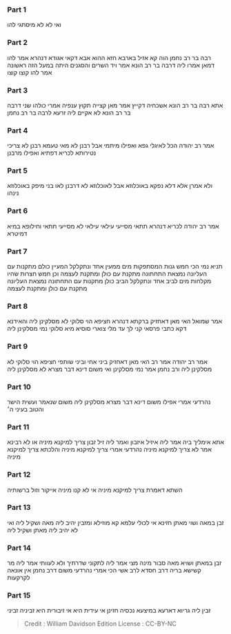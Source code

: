 
### Part 1
ואי לא לא מיסתגי להו

### Part 2
רבה בר רב נחמן הוה קא אזיל בארבא חזא ההוא אבא דקאי אגודא דנהרא אמר להו דמאן אמרו ליה דרבה בר רב הונא אמר ויד השרים והסגנים היתה במעל הזה ראשונה אמר להו קוצו קוצו

### Part 3
אתא רבה בר רב הונא אשכחיה דקייץ אמר מאן קצייה תקוץ ענפיה אמרי כולהו שני דרבה בר רב הונא לא אקיים ליה זרעא לרבה בר רב נחמן

### Part 4
אמר רב יהודה הכל לאיגלי גפא ואפילו מיתמי אבל רבנן לא מאי טעמא רבנן לא צריכי נטירותא לכריא דפתיא ואפילו מרבנן

### Part 5
ולא אמרן אלא דלא נפקא באוכלוזא אבל לאוכלוזא לא דרבנן לאו בני מיפק באוכלוזא נינהו

### Part 6
אמר רב יהודה לכריא דנהרא תתאי מסייעי עילאי עילאי לא מסייעי תתאי וחילופא במיא דמיטרא

### Part 7
תניא נמי הכי חמש גנות המסתפקות מים ממעין אחד ונתקלקל המעיין כולם מתקנות עם העליונה נמצאת התחתונה מתקנת עם כולן ומתקנת לעצמה וכן חמש חצרות שהיו מקלחות מים לביב אחד ונתקלקל הביב כולן מתקנות עם התחתונה נמצאת העליונה מתקנת עם כולן ומתקנת לעצמה

### Part 8
אמר שמואל האי מאן דאחזיק ברקתא דנהרא חציפא הוי סלוקי לא מסלקינן ליה והאידנא דקא כתבי פרסאי קני לך עד מלי צוארי סוסיא מיא סלוקי נמי מסלקינן ליה

### Part 9
אמר רב יהודה אמר רב האי מאן דאחזיק ביני אחי וביני שותפי חציפא הוי סלוקי לא מסלקינן ליה ורב נחמן אמר נמי מסלקינן ואי משום דינא דבר מצרא לא מסלקינן ליה

### Part 10
נהרדעי אמרי אפילו משום דינא דבר מצרא מסלקינן ליה משום שנאמר ועשית הישר והטוב בעיני ה׳

### Part 11
אתא אימליך ביה אמר ליה איזיל איזבון ואמר ליה זיל זבון צריך למיקנא מיניה או לא רבינא אמר לא צריך למיקנא מיניה נהרדעי אמרי צריך למיקנא מיניה והלכתא צריך למיקנא מיניה

### Part 12
השתא דאמרת צריך למיקנא מיניה אי לא קנו מיניה אייקור וזול ברשותיה

### Part 13
זבן במאה ושוי מאתן חזינא אי לכולי עלמא קא מוזילא ומזבין יהיב ליה מאה ושקיל ליה ואי לא יהיב ליה מאתן ושקיל ליה

### Part 14
זבן במאתן ושויא מאה סבור מינה מצי אמר ליה לתקוני שדרתיך ולא לעוותי אמר ליה מר קשישא בריה דרב חסדא לרב אשי הכי אמרי נהרדעי משום דרב נחמן אין אונאה לקרקעות

### Part 15
זבין ליה גריוא דארעא במיצעא נכסיה חזינן אי עידית היא אי זיבורית היא זביניה זביני

>Credit : William Davidson Edition
>License : CC-BY-NC